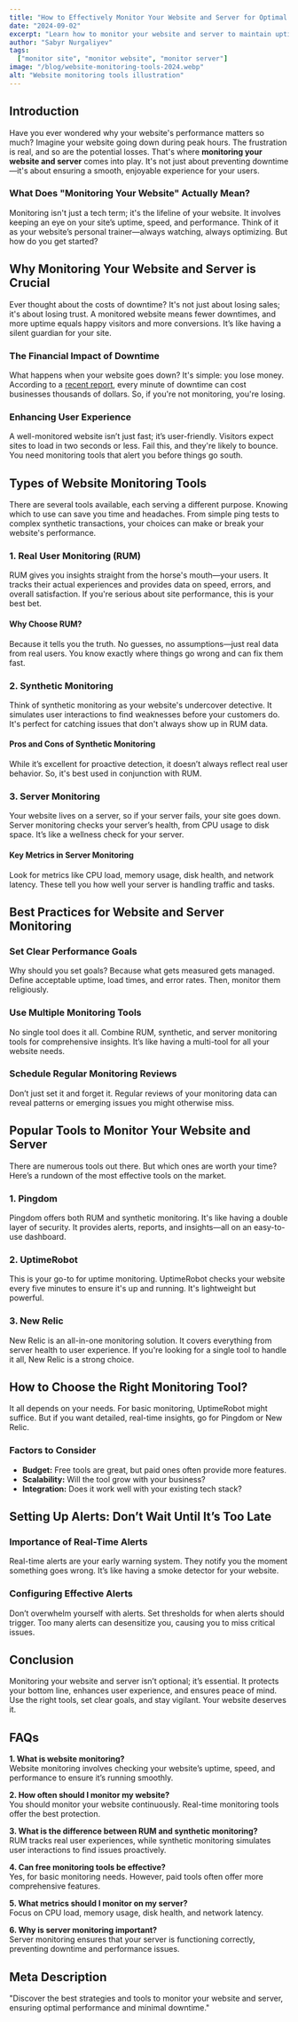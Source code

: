 ```yaml
---
title: "How to Effectively Monitor Your Website and Server for Optimal Performance"
date: "2024-09-02"
excerpt: "Learn how to monitor your website and server to maintain uptime and ensure smooth operations with these effective tools and strategies."
author: "Sabyr Nurgaliyev"
tags:
  ["monitor site", "monitor website", "monitor server"]
image: "/blog/website-monitoring-tools-2024.webp"
alt: "Website monitoring tools illustration"
---
```


## Introduction

Have you ever wondered why your website's performance matters so much? Imagine your website going down during peak hours. The frustration is real, and so are the potential losses. That's where **monitoring your website and server** comes into play. It's not just about preventing downtime—it's about ensuring a smooth, enjoyable experience for your users. 

### What Does "Monitoring Your Website" Actually Mean?

Monitoring isn't just a tech term; it's the lifeline of your website. It involves keeping an eye on your site’s uptime, speed, and performance. Think of it as your website’s personal trainer—always watching, always optimizing. But how do you get started?

## Why Monitoring Your Website and Server is Crucial

Ever thought about the costs of downtime? It's not just about losing sales; it's about losing trust. A monitored website means fewer downtimes, and more uptime equals happy visitors and more conversions. It’s like having a silent guardian for your site.

### The Financial Impact of Downtime

What happens when your website goes down? It's simple: you lose money. According to a [recent report](https://www.atlassian.com/incident-management/kpis/cost-of-downtime#:~:text=The%20average%20cost%20of%20downtime%20is%20%245%2C600%20per%20minute%2C%20according,company%20size%20and%20industry%20vertical.), every minute of downtime can cost businesses thousands of dollars. So, if you're not monitoring, you're losing.

### Enhancing User Experience

A well-monitored website isn’t just fast; it’s user-friendly. Visitors expect sites to load in two seconds or less. Fail this, and they're likely to bounce. You need monitoring tools that alert you before things go south.

## Types of Website Monitoring Tools

There are several tools available, each serving a different purpose. Knowing which to use can save you time and headaches. From simple ping tests to complex synthetic transactions, your choices can make or break your website's performance.

### 1. Real User Monitoring (RUM)

RUM gives you insights straight from the horse's mouth—your users. It tracks their actual experiences and provides data on speed, errors, and overall satisfaction. If you're serious about site performance, this is your best bet.

#### Why Choose RUM?

Because it tells you the truth. No guesses, no assumptions—just real data from real users. You know exactly where things go wrong and can fix them fast.

### 2. Synthetic Monitoring

Think of synthetic monitoring as your website's undercover detective. It simulates user interactions to find weaknesses before your customers do. It's perfect for catching issues that don't always show up in RUM data.

#### Pros and Cons of Synthetic Monitoring

While it’s excellent for proactive detection, it doesn’t always reflect real user behavior. So, it's best used in conjunction with RUM.

### 3. Server Monitoring

Your website lives on a server, so if your server fails, your site goes down. Server monitoring checks your server’s health, from CPU usage to disk space. It’s like a wellness check for your server.

#### Key Metrics in Server Monitoring

Look for metrics like CPU load, memory usage, disk health, and network latency. These tell you how well your server is handling traffic and tasks.

## Best Practices for Website and Server Monitoring

### Set Clear Performance Goals

Why should you set goals? Because what gets measured gets managed. Define acceptable uptime, load times, and error rates. Then, monitor them religiously.

### Use Multiple Monitoring Tools

No single tool does it all. Combine RUM, synthetic, and server monitoring tools for comprehensive insights. It’s like having a multi-tool for all your website needs.

### Schedule Regular Monitoring Reviews

Don’t just set it and forget it. Regular reviews of your monitoring data can reveal patterns or emerging issues you might otherwise miss.

## Popular Tools to Monitor Your Website and Server

There are numerous tools out there. But which ones are worth your time? Here’s a rundown of the most effective tools on the market.

### 1. Pingdom

Pingdom offers both RUM and synthetic monitoring. It's like having a double layer of security. It provides alerts, reports, and insights—all on an easy-to-use dashboard.

### 2. UptimeRobot

This is your go-to for uptime monitoring. UptimeRobot checks your website every five minutes to ensure it's up and running. It's lightweight but powerful.

### 3. New Relic

New Relic is an all-in-one monitoring solution. It covers everything from server health to user experience. If you're looking for a single tool to handle it all, New Relic is a strong choice.

## How to Choose the Right Monitoring Tool?

It all depends on your needs. For basic monitoring, UptimeRobot might suffice. But if you want detailed, real-time insights, go for Pingdom or New Relic.

### Factors to Consider

- **Budget:** Free tools are great, but paid ones often provide more features.
- **Scalability:** Will the tool grow with your business?
- **Integration:** Does it work well with your existing tech stack?

## Setting Up Alerts: Don’t Wait Until It’s Too Late

### Importance of Real-Time Alerts

Real-time alerts are your early warning system. They notify you the moment something goes wrong. It’s like having a smoke detector for your website.

### Configuring Effective Alerts

Don’t overwhelm yourself with alerts. Set thresholds for when alerts should trigger. Too many alerts can desensitize you, causing you to miss critical issues.

## Conclusion

Monitoring your website and server isn’t optional; it’s essential. It protects your bottom line, enhances user experience, and ensures peace of mind. Use the right tools, set clear goals, and stay vigilant. Your website deserves it.

## FAQs

**1. What is website monitoring?**  
Website monitoring involves checking your website’s uptime, speed, and performance to ensure it’s running smoothly.

**2. How often should I monitor my website?**  
You should monitor your website continuously. Real-time monitoring tools offer the best protection.

**3. What is the difference between RUM and synthetic monitoring?**  
RUM tracks real user experiences, while synthetic monitoring simulates user interactions to find issues proactively.

**4. Can free monitoring tools be effective?**  
Yes, for basic monitoring needs. However, paid tools often offer more comprehensive features.

**5. What metrics should I monitor on my server?**  
Focus on CPU load, memory usage, disk health, and network latency.

**6. Why is server monitoring important?**  
Server monitoring ensures that your server is functioning correctly, preventing downtime and performance issues.

## Meta Description

"Discover the best strategies and tools to monitor your website and server, ensuring optimal performance and minimal downtime."

